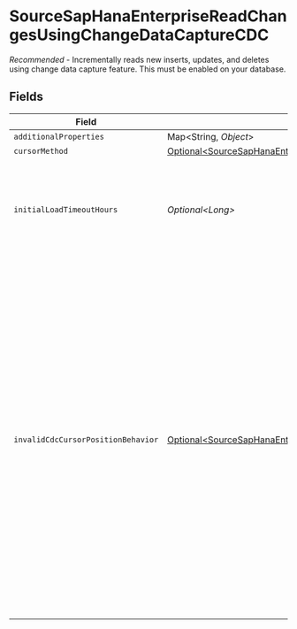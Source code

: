 # SourceSapHanaEnterpriseReadChangesUsingChangeDataCaptureCDC

<i>Recommended</i> - Incrementally reads new inserts, updates, and deletes using change data capture feature. This must be enabled on your database.


## Fields

| Field                                                                                                                                                                                                                                                                                                                                                                    | Type                                                                                                                                                                                                                                                                                                                                                                     | Required                                                                                                                                                                                                                                                                                                                                                                 | Description                                                                                                                                                                                                                                                                                                                                                              |
| ------------------------------------------------------------------------------------------------------------------------------------------------------------------------------------------------------------------------------------------------------------------------------------------------------------------------------------------------------------------------ | ------------------------------------------------------------------------------------------------------------------------------------------------------------------------------------------------------------------------------------------------------------------------------------------------------------------------------------------------------------------------ | ------------------------------------------------------------------------------------------------------------------------------------------------------------------------------------------------------------------------------------------------------------------------------------------------------------------------------------------------------------------------ | ------------------------------------------------------------------------------------------------------------------------------------------------------------------------------------------------------------------------------------------------------------------------------------------------------------------------------------------------------------------------ |
| `additionalProperties`                                                                                                                                                                                                                                                                                                                                                   | Map\<String, *Object*>                                                                                                                                                                                                                                                                                                                                                   | :heavy_minus_sign:                                                                                                                                                                                                                                                                                                                                                       | N/A                                                                                                                                                                                                                                                                                                                                                                      |
| `cursorMethod`                                                                                                                                                                                                                                                                                                                                                           | [Optional\<SourceSapHanaEnterpriseSchemasCursorMethod>](../../models/shared/SourceSapHanaEnterpriseSchemasCursorMethod.md)                                                                                                                                                                                                                                               | :heavy_minus_sign:                                                                                                                                                                                                                                                                                                                                                       | N/A                                                                                                                                                                                                                                                                                                                                                                      |
| `initialLoadTimeoutHours`                                                                                                                                                                                                                                                                                                                                                | *Optional\<Long>*                                                                                                                                                                                                                                                                                                                                                        | :heavy_minus_sign:                                                                                                                                                                                                                                                                                                                                                       | The amount of time an initial load is allowed to continue for before catching up on CDC events.                                                                                                                                                                                                                                                                          |
| `invalidCdcCursorPositionBehavior`                                                                                                                                                                                                                                                                                                                                       | [Optional\<SourceSapHanaEnterpriseInvalidCDCPositionBehaviorAdvanced>](../../models/shared/SourceSapHanaEnterpriseInvalidCDCPositionBehaviorAdvanced.md)                                                                                                                                                                                                                 | :heavy_minus_sign:                                                                                                                                                                                                                                                                                                                                                       | Determines whether Airbyte should fail or re-sync data in case of an stale/invalid cursor value in the mined logs. If 'Fail sync' is chosen, a user will have to manually reset the connection before being able to continue syncing data. If 'Re-sync data' is chosen, Airbyte will automatically trigger a refresh but could lead to higher cloud costs and data loss. |